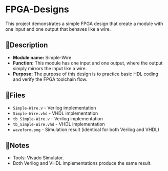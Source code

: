 # FPGA-Designs
This project demonstrates a simple FPGA design that create a module with one input and one output that behaves like a wire.

## 📌Description
- **Module name:** Simple-Wire
- **Function:**    This module has one input and one output, where the output simply mirrors the input like a wire.
- **Purpose:**     The purpose of this design is to practice basic HDL coding and verify the FPGA toolchain flow.

## 📂Files
- `Simple-Wire.v`        - Verilog   implementation
- `Simple-Wire.vhd`      - VHDL      implementation
- `tb_Simple-Wire.v`     - Verilog   implementation
- `tb_Simple-Wire.vhd`   - VHDL      implementation
- `waveform.png`         - Simulation result (identical for both Verilog and VHDL)

## 📝Notes
- Tools:    Vivado Simulator.
- Both Verilog and VHDL implementations produce the same result.
